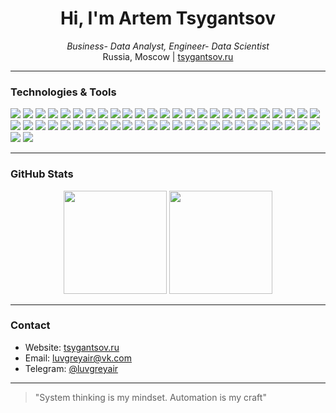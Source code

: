 <h1 align="center">Hi, I'm Artem Tsygantsov</h1>

<p align="center">
  <em>Business- Data Analyst, Engineer- Data Scientist</em><br>
  Russia, Moscow | <a href="https://tsygantsov.ru">tsygantsov.ru</a>
</p>

---

### Technologies & Tools

<p>
  <!-- Ядро: Язык и платформы -->
  <img src="https://img.shields.io/badge/Python-3776AB?style=for-the-badge&logo=python&logoColor=white"/>
  <img src="https://img.shields.io/badge/R-276DC3?style=for-the-badge&logo=r&logoColor=white"/>
  <img src="https://img.shields.io/badge/Jupyter-F37626?style=for-the-badge&logo=jupyter&logoColor=white"/>
  <img src="https://img.shields.io/badge/Bash-4EAA25?style=for-the-badge&logo=gnu-bash&logoColor=white"/>

  <!-- Data Science & ML -->
  <img src="https://img.shields.io/badge/Scikit--Learn-F7931E?style=for-the-badge&logo=scikit-learn&logoColor=white"/>
  <img src="https://img.shields.io/badge/XGBoost-EC0000?style=for-the-badge&logo=xgboost&logoColor=white"/>
  <img src="https://img.shields.io/badge/CatBoost-FF6B35?style=for-the-badge&logo=catboost&logoColor=white"/>
  <img src="https://img.shields.io/badge/PyTorch-EE4C2C?style=for-the-badge&logo=pytorch&logoColor=white"/>
  <img src="https://img.shields.io/badge/TensorFlow-FF6F00?style=for-the-badge&logo=tensorflow&logoColor=white"/>
  <img src="https://img.shields.io/badge/Keras-D00000?style=for-the-badge&logo=keras&logoColor=white"/>

  <!-- Data Engineering & Big Data -->
  <img src="https://img.shields.io/badge/Apache_Spark-E25A1C?style=for-the-badge&logo=apache-spark&logoColor=white"/>
  <img src="https://img.shields.io/badge/Apache_Kafka-231F20?style=for-the-badge&logo=apache-kafka&logoColor=white"/>
  <img src="https://img.shields.io/badge/Apache_Flink-E6526F?style=for-the-badge&logo=apache-flink&logoColor=white"/>
  <img src="https://img.shields.io/badge/Hadoop-66CCFF?style=for-the-badge&logo=apache-hadoop&logoColor=white"/>

  <!-- DevOps & MLOps -->
  <img src="https://img.shields.io/badge/Docker-2496ED?style=for-the-badge&logo=docker&logoColor=white"/>
  <img src="https://img.shields.io/badge/Kubernetes-326CE5?style=for-the-badge&logo=kubernetes&logoColor=white"/>
  <img src="https://img.shields.io/badge/Apache_Airflow-017CEE?style=for-the-badge&logo=apache-airflow&logoColor=white"/>
  <img src="https://img.shields.io/badge/MLflow-0194E2?style=for-the-badge&logo=mlflow&logoColor=white"/>
  <img src="https://img.shields.io/badge/GitHub_Actions-2088FF?style=for-the-badge&logo=githubactions&logoColor=white"/>
  <img src="https://img.shields.io/badge/GitLab_CI-FCA121?style=for-the-badge&logo=gitlab&logoColor=white"/>

  <!-- Базы данных -->
  <img src="https://img.shields.io/badge/PostgreSQL-4169E1?style=for-the-badge&logo=postgresql&logoColor=white"/>
  <img src="https://img.shields.io/badge/MongoDB-47A248?style=for-the-badge&logo=mongodb&logoColor=white"/>
  <img src="https://img.shields.io/badge/ClickHouse-FFCC02?style=for-the-badge&logo=clickhouse&logoColor=white"/>
  <img src="https://img.shields.io/badge/Redis-DC382D?style=for-the-badge&logo=redis&logoColor=white"/>
  <img src="https://img.shields.io/badge/Amazon_S3-569A31?style=for-the-badge&logo=amazon-s3&logoColor=white"/>

  <!-- Визуализация & BI -->
  <img src="https://img.shields.io/badge/Plotly-3F4F75?style=for-the-badge&logo=plotly&logoColor=white"/>
  <img src="https://img.shields.io/badge/Tableau-E97627?style=for-the-badge&logo=tableau&logoColor=white"/>
  <img src="https://img.shields.io/badge/Power_BI-F2C811?style=for-the-badge&logo=power-bi&logoColor=white"/>
  <img src="https://img.shields.io/badge/Apache_Superset-FF6B35?style=for-the-badge&logo=apache-superset&logoColor=white"/>
  <img src="https://img.shields.io/badge/Matplotlib-11557c?style=for-the-badge&logo=matplotlib&logoColor=white"/>
  <img src="https://img.shields.io/badge/Seaborn-3776AB?style=for-the-badge&logo=seaborn&logoColor=white"/>

  <!-- Веб-разработка -->
  <img src="https://img.shields.io/badge/Flask-000000?style=for-the-badge&logo=flask&logoColor=white"/>
  <img src="https://img.shields.io/badge/FastAPI-009688?style=for-the-badge&logo=fastapi&logoColor=white"/>
  <img src="https://img.shields.io/badge/Celery-37814A?style=for-the-badge&logo=celery&logoColor=white"/>
  <img src="https://img.shields.io/badge/GraphQL-E10098?style=for-the-badge&logo=graphql&logoColor=white"/>

  <!-- Мониторинг -->
  <img src="https://img.shields.io/badge/Prometheus-E6522C?style=for-the-badge&logo=prometheus&logoColor=white"/>
  <img src="https://img.shields.io/badge/Grafana-F46800?style=for-the-badge&logo=grafana&logoColor=white"/>

  <!-- NLP & AI -->
  <img src="https://img.shields.io/badge/spaCy-09A3D5?style=for-the-badge&logo=spacy&logoColor=white"/>
  <img src="https://img.shields.io/badge/Transformers-FF6B35?style=for-the-badge&logo=hugging-face&logoColor=white"/>
  <img src="https://img.shields.io/badge/BERT-FF6B35?style=for-the-badge&logo=hugging-face&logoColor=white"/>
  <img src="https://img.shields.io/badge/SHAP-FF6B35?style=for-the-badge&logo=shap&logoColor=white"/>
  <img src="https://img.shields.io/badge/OmniXAI-FF6B35?style=for-the-badge&logo=omni-xai&logoColor=white"/>

  <!-- AutoML -->
  <img src="https://img.shields.io/badge/H2O-FF6B35?style=for-the-badge&logo=h2o&logoColor=white"/>
  <img src="https://img.shields.io/badge/Knime-0082C9?style=for-the-badge&logo=knime&logoColor=white"/>

  <!-- Управление проектами -->
  <img src="https://img.shields.io/badge/Jira-0052CC?style=for-the-badge&logo=jira&logoColor=white"/>
  <img src="https://img.shields.io/badge/Confluence-172B4D?style=for-the-badge&logo=confluence&logoColor=white"/>
  <img src="https://img.shields.io/badge/Trello-0079BF?style=for-the-badge&logo=trello&logoColor=white"/>
  <img src="https://img.shields.io/badge/Notion-000000?style=for-the-badge&logo=notion&logoColor=white"/>
  <img src="https://img.shields.io/badge/Obsidian-483699?style=for-the-badge&logo=obsidian&logoColor=white"/>

  <!-- Моделирование -->
  <img src="https://img.shields.io/badge/BPMN-FF6B35?style=for-the-badge&logo=bpmn&logoColor=white"/>
  <img src="https://img.shields.io/badge/UML-FF6B35?style=for-the-badge&logo=uml&logoColor=white"/>
  <img src="https://img.shields.io/badge/ArchiMate-FF6B35?style=for-the-badge&logo=archimate&logoColor=white"/>
</p>

---

### GitHub Stats

<p align="center">
  <img height="165" src="https://github-readme-stats.vercel.app/api?username=danlikendy&show_icons=true&theme=gruvbox" />
  <img height="165" src="https://github-readme-stats.vercel.app/api/top-langs/?username=danlikendy&layout=compact&theme=gruvbox" />
</p>

---

### Contact

- Website: [tsygantsov.ru](https://tsygantsov.ru)
- Email: luvgreyair@vk.com
- Telegram: [@luvgreyair](https://t.me/luvgreyair)

---

> "System thinking is my mindset. Automation is my craft"
